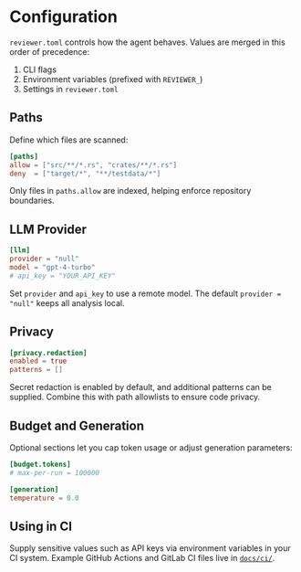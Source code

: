 # Configuration

`reviewer.toml` controls how the agent behaves. Values are merged in this order of precedence:
1. CLI flags
2. Environment variables (prefixed with `REVIEWER_`)
3. Settings in `reviewer.toml`

## Paths
Define which files are scanned:
```toml
[paths]
allow = ["src/**/*.rs", "crates/**/*.rs"]
deny  = ["target/*", "**/testdata/*"]
```
Only files in `paths.allow` are indexed, helping enforce repository boundaries.

## LLM Provider
```toml
[llm]
provider = "null"
model = "gpt-4-turbo"
# api_key = "YOUR_API_KEY"
```
Set `provider` and `api_key` to use a remote model. The default `provider = "null"` keeps all analysis local.

## Privacy
```toml
[privacy.redaction]
enabled = true
patterns = []
```
Secret redaction is enabled by default, and additional patterns can be supplied. Combine this with path allowlists to ensure code privacy.

## Budget and Generation
Optional sections let you cap token usage or adjust generation parameters:
```toml
[budget.tokens]
# max-per-run = 100000

[generation]
temperature = 0.0
```

## Using in CI
Supply sensitive values such as API keys via environment variables in your CI system. Example GitHub Actions and GitLab CI files live in [`docs/ci/`](ci/).
